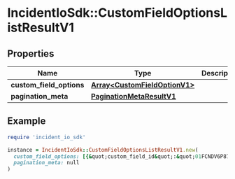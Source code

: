 # IncidentIoSdk::CustomFieldOptionsListResultV1

## Properties

| Name | Type | Description | Notes |
| ---- | ---- | ----------- | ----- |
| **custom_field_options** | [**Array&lt;CustomFieldOptionV1&gt;**](CustomFieldOptionV1.md) |  |  |
| **pagination_meta** | [**PaginationMetaResultV1**](PaginationMetaResultV1.md) |  |  |

## Example

```ruby
require 'incident_io_sdk'

instance = IncidentIoSdk::CustomFieldOptionsListResultV1.new(
  custom_field_options: [{&quot;custom_field_id&quot;:&quot;01FCNDV6P870EA6S7TK1DSYDG0&quot;,&quot;id&quot;:&quot;01FCNDV6P870EA6S7TK1DSYDG0&quot;,&quot;sort_key&quot;:10,&quot;value&quot;:&quot;Product&quot;}],
  pagination_meta: null
)
```

